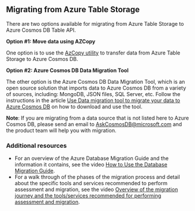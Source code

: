 ## Migrating from Azure Table Storage

There are two options available for migrating from Azure Table Storage to Azure Cosmos DB Table API.

**Option #1: Move data using AZCopy** 

One option is to use the [AzCopy utility](https://docs.microsoft.com/en-us/azure/storage/common/storage-use-azcopy?toc=%2fazure%2fstorage%2fblobs%2ftoc.json) to transfer data from
Azure Table Storage to Azure Cosmos DB.

**Option #2: Azure Cosmos DB Data Migration Tool**

The other option is the Azure Cosmos DB Data Migration Tool, which is an open source solution that imports data to Azure Cosmos DB from a variety of sources, including: MongoDB, JSON files, SQL Server, etc.
Follow the instructions in the article [Use Data migration tool to migrate your data to Azure Cosmos DB](https://docs.microsoft.com/azure/cosmos-db/import-data) on how to download and use the tool.

**Note**: If you are migrating from a data source that is not listed here to Azure Cosmos DB, please send an email to [AskCosmosDB@microsoft.com](mailto:AskCosmosDB@microsoft.com) and the product team will help you with migration.

### Additional resources

- For an overview of the Azure Database Migration Guide and the information it contains, see the video [How to Use the Database Migration Guide](https://azure.microsoft.com/resources/videos/how-to-use-the-azure-database-migration-guide/).
- For a walk through of the phases of the migration process and detail about the specific tools and services recommended to perform assessment and migration, see the video [Overview of the migration journey and the tools/services recommended for performing assessment and migration](https://azure.microsoft.com/resources/videos/overview-of-migration-and-recommended-tools-services/).
